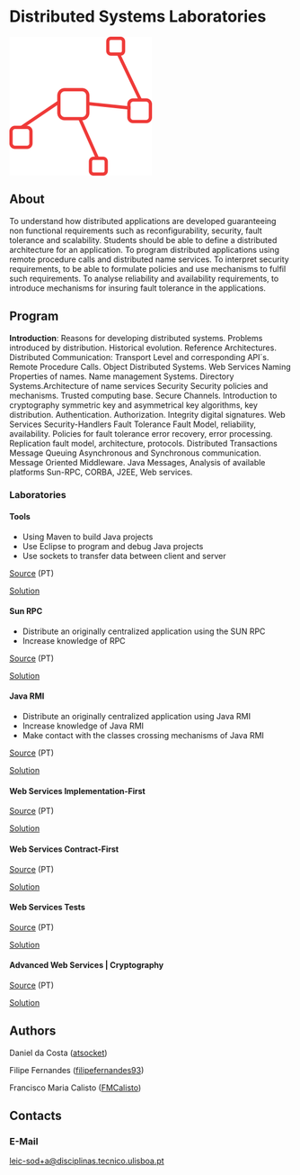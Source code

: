 # Distributed Systems Laboratories

<img src="assets/icon-design.png" alt="Distributed Systems" align="center"/>

## About

To understand how distributed applications are developed guaranteeing non functional requirements such as reconfigurability, security, fault tolerance and scalability. Students should be able to define a distributed architecture for an application. To program distributed applications using remote procedure calls and distributed name services. To interpret security requirements, to be able to formulate policies and use mechanisms to fulfil such requirements. To analyse reliability and availability requirements, to introduce mechanisms for insuring fault tolerance in the applications.

## Program

**Introduction**: Reasons for developing distributed systems. Problems introduced by distribution. Historical evolution. Reference Architectures. Distributed Communication: Transport Level and corresponding API´s. Remote Procedure Calls. Object Distributed Systems. Web Services Naming Properties of names. Name management Systems. Directory Systems.Architecture of name services Security Security policies and mechanisms. Trusted computing base. Secure Channels. Introduction to cryptography symmetric key and asymmetrical key algorithms, key distribution. Authentication. Authorization. Integrity digital signatures. Web Services Security-Handlers Fault Tolerance Fault Model, reliability, availability. Policies for fault tolerance error recovery, error processing. Replication fault model, architecture, protocols. Distributed Transactions Message Queuing Asynchronous and Synchronous communication. Message Oriented Middleware. Java Messages, Analysis of available platforms Sun-RPC, CORBA, J2EE, Web services.

### Laboratories

#### Tools

* Using Maven to build Java projects
* Use Eclipse to program and debug Java projects
* Use sockets to transfer data between client and server

[Source](http://disciplinas.tecnico.ulisboa.pt/leic-sod/2015-2016/labs/02-tools/index.html) (PT)

[Solution](https://github.com/FMCalisto/socket-client-server)

#### Sun RPC

* Distribute an originally centralized application using the SUN RPC
* Increase knowledge of RPC

[Source](http://disciplinas.tecnico.ulisboa.pt/leic-sod/2015-2016/labs/03-rpc/index.html) (PT)

[Solution](https://github.com/FMCalisto/ttt-sun-rpc-noughts-crosses-game)

#### Java RMI

* Distribute an originally centralized application using Java RMI
* Increase knowledge of Java RMI
* Make contact with the classes crossing mechanisms of Java RMI

[Source](http://disciplinas.tecnico.ulisboa.pt/leic-sod/2015-2016/labs/04-rmi/index.html) (PT)

[Solution](https://github.com/FMCalisto/ttt-java-rmi-noughts-crosses-game)

#### Web Services Implementation-First

[Source]() (PT)

[Solution]()

#### Web Services Contract-First

[Source]() (PT)

[Solution]()

#### Web Services Tests

[Source]() (PT)

[Solution]()

#### Advanced Web Services | Cryptography

[Source]() (PT)

[Solution]()

## Authors

Daniel da Costa ([atsocket](https://github.com/atsoket))

Filipe Fernandes ([filipefernandes93](https://github.com/filipefernandes93))

Francisco Maria Calisto ([FMCalisto](https://github.com/filipefernandes93))

## Contacts

### E-Mail

leic-sod+a@disciplinas.tecnico.ulisboa.pt
